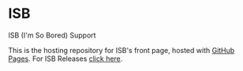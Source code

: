 # ISB
ISB (I'm So Bored) Support

This is the hosting repository for ISB's front page, hosted with [GitHub Pages](https://softbytesize.github.io/ISB/).
For ISB Releases [click here](https://github.com/softbytesize/ISB-Releases).
